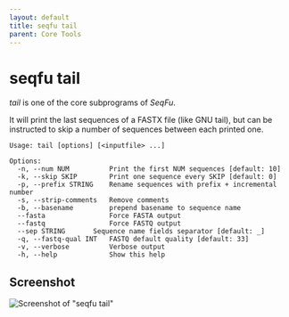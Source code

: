 ```yaml
---
layout: default
title: seqfu tail
parent: Core Tools
---
```



# seqfu tail

*tail*  is one of the core subprograms of *SeqFu*.

It will print the last sequences of a FASTX file (like GNU tail), but
can be instructed to skip a number of sequences between each printed one.

```text
Usage: tail [options] [<inputfile> ...]

Options:
  -n, --num NUM          Print the first NUM sequences [default: 10]
  -k, --skip SKIP        Print one sequence every SKIP [default: 0]
  -p, --prefix STRING    Rename sequences with prefix + incremental number
  -s, --strip-comments   Remove comments
  -b, --basename         prepend basename to sequence name
  --fasta                Force FASTA output
  --fastq                Force FASTQ output
  --sep STRING       Sequence name fields separator [default: _]
  -q, --fastq-qual INT   FASTQ default quality [default: 33]
  -v, --verbose          Verbose output
  -h, --help             Show this help
```


## Screenshot

![Screenshot of "seqfu tail"]({{site.baseurl}}/img/screenshot-tail.svg "SeqFu tail")
